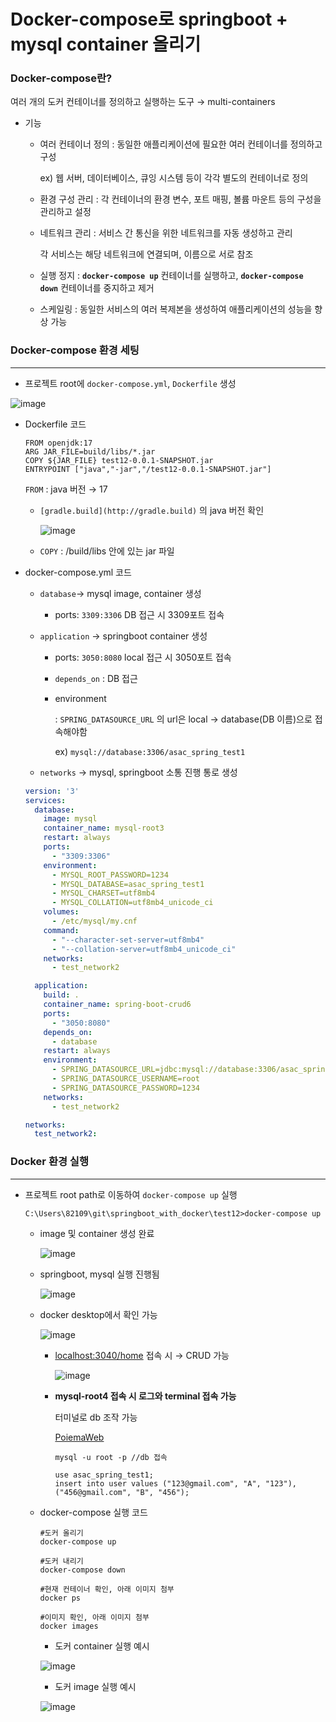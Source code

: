 # Docker-compose로 springboot + mysql container 올리기

### Docker-compose란?

여러 개의 도커 컨테이너를 정의하고 실행하는 도구 → multi-containers

- 기능
    - 여러 컨테이너 정의 : 동일한 애플리케이션에 필요한 여러 컨테이너를 정의하고 구성
        
        ex) 웹 서버, 데이터베이스, 큐잉 시스템 등이 각각 별도의 컨테이너로 정의
        
    - 환경 구성 관리 : 각 컨테이너의 환경 변수, 포트 매핑, 볼륨 마운트 등의 구성을 관리하고 설정
    - 네트워크 관리 : 서비스 간 통신을 위한 네트워크를 자동 생성하고 관리
        
        각 서비스는 해당 네트워크에 연결되며, 이름으로 서로 참조
        
    - 실행 정지 : **`docker-compose up`** 컨테이너를 실행하고, **`docker-compose down`** 컨테이너를 중지하고 제거
    - 스케일링 : 동일한 서비스의 여러 복제본을 생성하여 애플리케이션의 성능을 향상 가능

### Docker-compose 환경 세팅

---

- 프로젝트 root에 `docker-compose.yml`, `Dockerfile` 생성

![image](https://github.com/dahyunko/springboot_with_docker/assets/101400650/7f282fff-5a71-4fd2-98a5-57a11ff4a440)


- Dockerfile 코드
    
    ```docker
    FROM openjdk:17
    ARG JAR_FILE=build/libs/*.jar
    COPY ${JAR_FILE} test12-0.0.1-SNAPSHOT.jar 
    ENTRYPOINT ["java","-jar","/test12-0.0.1-SNAPSHOT.jar"]
    ```
    
    `FROM` : java 버전 → 17
    
    - `[gradle.build](http://gradle.build)` 의 java 버전 확인
        
        ![image](https://github.com/dahyunko/springboot_with_docker/assets/101400650/553040cd-b370-4ee7-8590-4caa2ccb911d)

        
    - `COPY`  : /build/libs 안에 있는 jar 파일

- docker-compose.yml  코드
    - `database`→ mysql image, container 생성
        - ports: `3309:3306`  DB 접근 시 3309포트 접속
    - `application` → springboot container 생성
        - ports: `3050:8080`  local 접근 시 3050포트 접속
        - `depends_on` : DB 접근
        - environment
            
            : `SPRING_DATASOURCE_URL` 의 url은 local → database(DB 이름)으로 접속해야함
            
            ex) `mysql://database:3306/asac_spring_test1` 
            
    - `networks` → mysql, springboot 소통 진행 통로 생성
    
    ```yaml
    version: '3'
    services:
      database:
        image: mysql
        container_name: mysql-root3
        restart: always
        ports:
          - "3309:3306"
        environment:
          - MYSQL_ROOT_PASSWORD=1234
          - MYSQL_DATABASE=asac_spring_test1
          - MYSQL_CHARSET=utf8mb4
          - MYSQL_COLLATION=utf8mb4_unicode_ci
        volumes:
          - /etc/mysql/my.cnf
        command:
          - "--character-set-server=utf8mb4"
          - "--collation-server=utf8mb4_unicode_ci"
        networks:
          - test_network2
    
      application:
        build: .
        container_name: spring-boot-crud6
        ports:
          - "3050:8080"
        depends_on:
          - database
        restart: always
        environment:
          - SPRING_DATASOURCE_URL=jdbc:mysql://database:3306/asac_spring_test1?useSSL=false&allowPublicKeyRetrieval=true&useUnicode=true&serverTimezone=Asia/Seoul
          - SPRING_DATASOURCE_USERNAME=root
          - SPRING_DATASOURCE_PASSWORD=1234
        networks:
          - test_network2
    
    networks: 
      test_network2:
    ```
    

### Docker 환경 실행

---

- 프로젝트 root path로 이동하여 `docker-compose up` 실행
    
    ```docker
    C:\Users\82109\git\springboot_with_docker\test12>docker-compose up
    ```
    
    - image 및 container 생성 완료
        
        ![image](https://github.com/dahyunko/springboot_with_docker/assets/101400650/c93b1dab-dd14-4da3-a35e-86dee9e24d1b)

        
    - springboot, mysql 실행 진행됨
        
        ![image](https://github.com/dahyunko/springboot_with_docker/assets/101400650/6010ebeb-5985-4032-b7dd-235ae3cb9d46)

        
    
    - docker desktop에서 확인 가능
        
        ![image](https://github.com/dahyunko/springboot_with_docker/assets/101400650/e5b7d4e4-366e-41a4-af2c-d180ba0ce1b3)

        
        - [localhost:3040/home](http://localhost:3040/home) 접속 시 → CRUD 가능
            
            ![image](https://github.com/dahyunko/springboot_with_docker/assets/101400650/09427591-1d2f-444f-81fe-9171e608c705)

            
        - **mysql-root4 접속 시 로그와 terminal 접속 가능**

            
            터미널로 db 조작 가능
            
            [PoiemaWeb](https://poiemaweb.com/docker-mysql)
            
            ```docker
            mysql -u root -p //db 접속 
            
            use asac_spring_test1; 
            insert into user values ("123@gmail.com", "A", "123"), ("456@gmail.com", "B", "456");
            
            ```
            
    
    - docker-compose 실행 코드
        
        ```docker
        #도커 올리기
        docker-compose up
        
        #도커 내리기
        docker-compose down
        
        #현재 컨테이너 확인, 아래 이미지 첨부
        docker ps
        
        #이미지 확인, 아래 이미지 첨부
        docker images
        ```
        
        - 도커 container 실행 예시
        
        ![image](https://github.com/dahyunko/springboot_with_docker/assets/101400650/29fdd671-5dab-47d2-9783-5a13b481e36e)

        
        - 도커 image 실행 예시
        
        ![image](https://github.com/dahyunko/springboot_with_docker/assets/101400650/08c50513-65bc-4758-8a3a-48b7072dd778)
